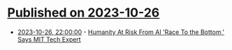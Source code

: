 # [Published on 2023-10-26](index.md)

* [2023-10-26, 22:00:00](https://slashdot.org/story/23/10/26/2051223/humanity-at-risk-from-ai-race-to-the-bottom-says-mit-tech-expert?utm_source=rss1.0mainlinkanon&utm_medium=feed) - [Humanity At Risk From AI 'Race To the Bottom,' Says MIT Tech Expert](https://slashdot.org/story/23/10/26/2051223/humanity-at-risk-from-ai-race-to-the-bottom-says-mit-tech-expert?utm_source=rss1.0mainlinkanon&utm_medium=feed)
